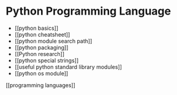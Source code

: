 # Python Programming Language

- [[python basics]]
- [[python cheatsheet]]
- [[python module search path]]
- [[python packaging]]
- [[Python research]]
- [[python special strings]]
- [[useful python standard library modules]]
- [[python os module]]

[[programming languages]]